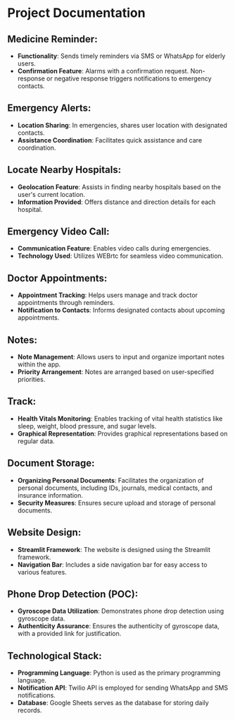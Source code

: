# Project Documentation

## Medicine Reminder:
   - **Functionality**: Sends timely reminders via SMS or WhatsApp for elderly users.
   - **Confirmation Feature**: Alarms with a confirmation request. Non-response or negative response triggers notifications to emergency contacts.

## Emergency Alerts:
   - **Location Sharing**: In emergencies, shares user location with designated contacts.
   - **Assistance Coordination**: Facilitates quick assistance and care coordination.

## Locate Nearby Hospitals:
   - **Geolocation Feature**: Assists in finding nearby hospitals based on the user's current location.
   - **Information Provided**: Offers distance and direction details for each hospital.

## Emergency Video Call:
   - **Communication Feature**: Enables video calls during emergencies.
   - **Technology Used**: Utilizes WEBrtc for seamless video communication.

## Doctor Appointments:
   - **Appointment Tracking**: Helps users manage and track doctor appointments through reminders.
   - **Notification to Contacts**: Informs designated contacts about upcoming appointments.

## Notes:
   - **Note Management**: Allows users to input and organize important notes within the app.
   - **Priority Arrangement**: Notes are arranged based on user-specified priorities.

## Track:
   - **Health Vitals Monitoring**: Enables tracking of vital health statistics like sleep, weight, blood pressure, and sugar levels.
   - **Graphical Representation**: Provides graphical representations based on regular data.

## Document Storage:
   - **Organizing Personal Documents**: Facilitates the organization of personal documents, including IDs, journals, medical contacts, and insurance information.
   - **Security Measures**: Ensures secure upload and storage of personal documents.

## Website Design:
   - **Streamlit Framework**: The website is designed using the Streamlit framework.
   - **Navigation Bar**: Includes a side navigation bar for easy access to various features.
## Phone Drop Detection (POC):
   - **Gyroscope Data Utilization**: Demonstrates phone drop detection using gyroscope data.
   - **Authenticity Assurance**: Ensures the authenticity of gyroscope data, with a provided link for justification.

## Technological Stack:
   - **Programming Language**: Python is used as the primary programming language.
   - **Notification API**: Twilio API is employed for sending WhatsApp and SMS notifications.
   - **Database**: Google Sheets serves as the database for storing daily records.










